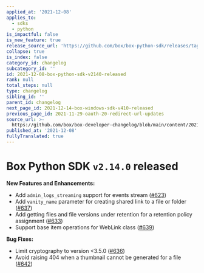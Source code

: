 ```yaml
---
applied_at: '2021-12-08'
applies_to:
  - sdks
  - python
is_impactful: false
is_new_feature: true
release_source_url: 'https://github.com/box/box-python-sdk/releases/tag/v2.14.0'
collapse: true
is_index: false
category_id: changelog
subcategory_id: ''
id: 2021-12-08-box-python-sdk-v2140-released
rank: null
total_steps: null
type: changelog
sibling_id: ''
parent_id: changelog
next_page_id: 2021-12-14-box-windows-sdk-v410-released
previous_page_id: 2021-11-29-oauth-20-redirect-url-updates
source_url: >-
  https://github.com/box/box-developer-changelog/blob/main/content/2021/12-08-box-python-sdk-v2140-released.md
published_at: '2021-12-08'
fullyTranslated: true
---
```

# Box Python SDK `v2.14.0` released

**New Features and Enhancements:**

* Add `admin_logs_streaming` support for events stream ([#623][1])
* Add `vanity_name` parameter for creating shared link to a file or folder ([#637][2])
* Add getting files and file versions under retention for a retention policy assignment ([#633][3])
* Support base item operations for WebLink class ([#639][4])

**Bug Fixes:**

* Limit cryptography to version \<3.5.0 ([#636][5])
* Avoid raising 404 when a thumbnail cannot be generated for a file ([#642][6])

[1]: https://github.com/box/box-python-sdk/pull/623

[2]: https://github.com/box/box-python-sdk/pull/637

[3]: https://github.com/box/box-python-sdk/pull/633

[4]: https://github.com/box/box-python-sdk/pull/639

[5]: https://github.com/box/box-python-sdk/pull/636

[6]: https://github.com/box/box-python-sdk/pull/642
